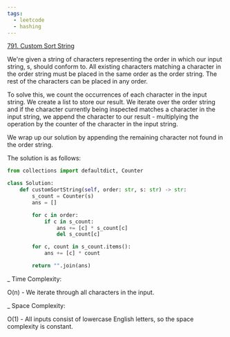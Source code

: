 ```yaml
---
tags:
  - leetcode
  - hashing
---
```


<a href="https://leetcode.com/problems/custom-sort-string/">791. Custom Sort
String</a>

We're given a string of characters representing the order in which our input
string, s, should conform to. All existing characters matching a character in
the order string must be placed in the same order as the order string. The rest
of the characters can be placed in any order.

To solve this, we count the occurrences of each character in the input string.
We create a list to store our result. We iterate over the order string and if
the character currently being inspected matches a character in the input string,
we append the character to our result - multiplying the operation by the counter
of the character in the input string.

We wrap up our solution by appending the remaining character not found in the
order string.

The solution is as follows:

```python
from collections import defaultdict, Counter

class Solution:
    def customSortString(self, order: str, s: str) -> str:
        s_count = Counter(s)
        ans = []

        for c in order:
            if c in s_count:
                ans += [c] * s_count[c]
                del s_count[c]

        for c, count in s_count.items():
            ans += [c] * count

        return "".join(ans)
```

\_ Time Complexity:

O(n) - We iterate through all characters in the input.

\_ Space Complexity:

O(1) - All inputs consist of lowercase English letters, so the space complexity
is constant.
